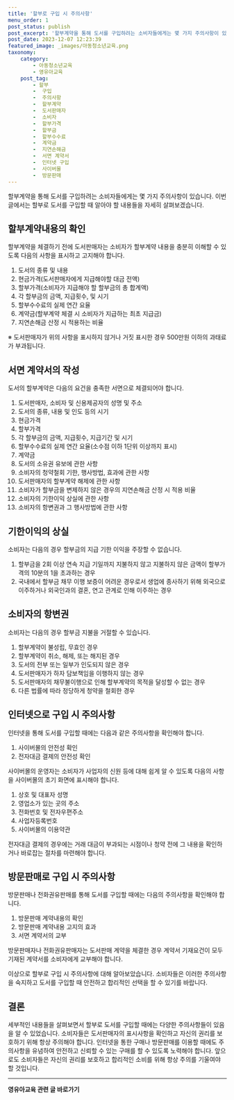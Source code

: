 ```yaml
---
title: '할부로 구입 시 주의사항'
menu_order: 1
post_status: publish
post_excerpt: '할부계약을 통해 도서를 구입하려는 소비자들에게는 몇 가지 주의사항이 있습니다. 이번 글에서는 할부로 도서를 구입할 때 알아야 할 내용들을 자세히 살펴보겠습니다.'
post_date: 2023-12-07 12:23:39
featured_image: _images/아동청소년교육.png
taxonomy:
    category:
        - 아동청소년교육
        - 영유아교육
    post_tag:
        - 할부
        -  구입
        -  주의사항
        -  할부계약
        -  도서판매자
        -  소비자
        -  할부가격
        -  할부금
        -  할부수수료
        -  계약금
        -  지연손해금
        -  서면 계약서
        -  인터넷 구입
        -  사이버몰
        -  방문판매
---
```



할부계약을 통해 도서를 구입하려는 소비자들에게는 몇 가지 주의사항이 있습니다. 이번 글에서는 할부로 도서를 구입할 때 알아야 할 내용들을 자세히 살펴보겠습니다.

## 할부계약내용의 확인

할부계약을 체결하기 전에 도서판매자는 소비자가 할부계약 내용을 충분히 이해할 수 있도록 다음의 사항을 표시하고 고지해야 합니다.

1. 도서의 종류 및 내용
2. 현금가격(도서판매자에게 지급해야할 대금 전액)
3. 할부가격(소비자가 지급해야 할 할부금의 총 합계액)
4. 각 할부금의 금액, 지급횟수, 및 시기
5. 할부수수료의 실제 연간 요율
6. 계약금(할부계약 체결 시 소비자가 지급하는 최초 지급금)
7. 지연손해금 산정 시 적용하는 비율

※ 도서판매자가 위의 사항을 표시하지 않거나 거짓 표시한 경우 500만원 이하의 과태료가 부과됩니다.

## 서면 계약서의 작성

도서의 할부계약은 다음의 요건을 충족한 서면으로 체결되어야 합니다.

1. 도서판매자, 소비자 및 신용제공자의 성명 및 주소
2. 도서의 종류, 내용 및 인도 등의 시기
3. 현금가격
4. 할부가격
5. 각 할부금의 금액, 지급횟수, 지급기간 및 시기
6. 할부수수료의 실제 연간 요율(소수점 이하 1단위 이상까지 표시)
7. 계약금
8. 도서의 소유권 유보에 관한 사항
9. 소비자의 청약철회 기한, 행사방법, 효과에 관한 사항
10. 도서판매자의 할부계약 해제에 관한 사항
11. 소비자가 할부금을 변제하지 않은 경우의 지연손해금 산정 시 적용 비율
12. 소비자의 기한이익 상실에 관한 사항
13. 소비자의 항변권과 그 행사방법에 관한 사항

## 기한이익의 상실

소비자는 다음의 경우 할부금의 지급 기한 이익을 주장할 수 없습니다.

1. 할부금을 2회 이상 연속 지급 기일까지 지불하지 않고 지불하지 않은 금액이 할부가격의 10분의 1을 초과하는 경우
2. 국내에서 할부금 채무 이행 보증이 어려운 경우로서 생업에 종사하기 위해 외국으로 이주하거나 외국인과의 결혼, 연고 관계로 인해 이주하는 경우

## 소비자의 항변권

소비자는 다음의 경우 할부금 지불을 거절할 수 있습니다.

1. 할부계약이 불성립, 무효인 경우
2. 할부계약이 취소, 해제, 또는 해지된 경우
3. 도서의 전부 또는 일부가 인도되지 않은 경우
4. 도서판매자가 하자 담보책임을 이행하지 않는 경우
5. 도서판매자의 채무불이행으로 인해 할부계약의 목적을 달성할 수 없는 경우
6. 다른 법률에 따라 정당하게 청약을 철회한 경우

## 인터넷으로 구입 시 주의사항

인터넷을 통해 도서를 구입할 때에는 다음과 같은 주의사항을 확인해야 합니다.

1. 사이버몰의 안전성 확인
2. 전자대금 결제의 안전성 확인

사이버몰의 운영자는 소비자가 사업자의 신원 등에 대해 쉽게 알 수 있도록 다음의 사항을 사이버몰의 초기 화면에 표시해야 합니다.

1. 상호 및 대표자 성명
2. 영업소가 있는 곳의 주소
3. 전화번호 및 전자우편주소
4. 사업자등록번호
5. 사이버몰의 이용약관

전자대금 결제의 경우에는 거래 대금이 부과되는 시점이나 청약 전에 그 내용을 확인하거나 바로잡는 절차를 마련해야 합니다.

## 방문판매로 구입 시 주의사항

방문판매나 전화권유판매를 통해 도서를 구입할 때에는 다음의 주의사항을 확인해야 합니다.

1. 방문판매 계약내용의 확인
2. 방문판매 계약내용 고지의 효과
3. 서면 계약서의 교부

방문판매자나 전화권유판매자는 도서판매 계약을 체결한 경우 계약서 기재요건이 모두 기재된 계약서를 소비자에게 교부해야 합니다.

이상으로 할부로 구입 시 주의사항에 대해 알아보았습니다. 소비자들은 이러한 주의사항을 숙지하고 도서를 구입할 때 안전하고 합리적인 선택을 할 수 있기를 바랍니다.

## 결론

세부적인 내용들을 살펴보면서 할부로 도서를 구입할 때에는 다양한 주의사항들이 있음을 알 수 있었습니다. 소비자들은 도서판매자의 표시사항을 확인하고 자신의 권리를 보호하기 위해 항상 주의해야 합니다. 인터넷을 통한 구매나 방문판매를 이용할 때에도 주의사항을 유념하여 안전하고 신뢰할 수 있는 구매를 할 수 있도록 노력해야 합니다. 앞으로도 소비자들은 자신의 권리를 보호하고 합리적인 소비를 위해 항상 주의를 기울여야 할 것입니다.
<!-- wp:separator -->
<hr class="wp-block-separator has-alpha-channel-opacity"/>
<!-- /wp:separator -->

<!-- wp:group {"backgroundColor":"base","layout":{"type":"constrained"}} -->
<div class="wp-block-group has-base-background-color has-background"><!-- wp:paragraph {"align":"center","fontSize":"medium"} -->
<p class="has-text-align-center has-large-font-size"><strong>영유아교육 관련 글 바로가기</strong></p>
<!-- /wp:paragraph -->


<!-- wp:latest-posts
{"categories":[{"id":30914,"count":19,"description":"","link":"https://uknowlaw.com/category/%ec%98%81%ec%9c%a0%ec%95%84%ea%b5%90%ec%9c%a1/","name":"영유아교육","slug":"영유아교육","taxonomy":"category","parent":0,"meta":[],"_links":{"self":[{"href":"https://uknowlaw.com/wp-json/wp/v2/categories/30914"}],"collection":[{"href":"https://uknowlaw.com/wp-json/wp/v2/categories"}],"about":[{"href":"https://uknowlaw.com/wp-json/wp/v2/taxonomies/category"}],"wp:post_type":[{"href":"https://uknowlaw.com/wp-json/wp/v2/posts?categories=30914"}],"curies":[{"name":"wp","href":"https://api.w.org/{rel}","templated":true}]}}],"postsToShow":100,"excerptLength":28,"postLayout":"grid","columns":2,"featuredImageAlign":"left","featuredImageSizeSlug":"large","fontSize":"small"} /--></div>
<!-- /wp:group -->